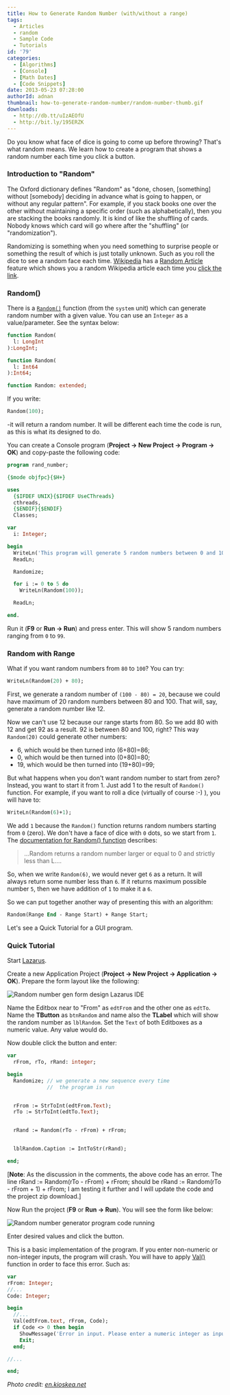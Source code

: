 ```yaml
---
title: How to Generate Random Number (with/without a range)
tags:
  - Articles
  - random
  - Sample Code
  - Tutorials
id: '79'
categories:
  - [Algorithms]
  - [Console]
  - [Math Dates]
  - [Code Snippets]
date: 2013-05-23 07:28:00
authorId: adnan
thumbnail: how-to-generate-random-number/random-number-thumb.gif
downloads:
  - http://db.tt/uIzAEOfU
  - http://bit.ly/195ERZK
---
```


Do you know what face of dice is going to come up before throwing? That's what random means. We learn how to create a program that shows a random number each time you click a button.
<!-- more -->


### Introduction to "Random"

The Oxford dictionary defines "Random" as "done, chosen, \[something\] without \[somebody\] deciding in advance what is going to happen, or without any regular pattern". For example, if you stack books one over the other without maintaining a specific order (such as alphabetically), then you are stacking the books randomly. It is kind of like the shuffling of cards. Nobody knows which card will go where after the "shuffling" (or "randomization").

Randomizing is something when you need something to surprise people or something the result of which is just totally unknown. Such as you roll the dice to see a random face each time. [Wikipedia](http://www.wikipedia.org/) has a [Random Article](http://en.wikipedia.org/wiki/Special:Random) feature which shows you a random Wikipedia article each time you [click the link](http://en.wikipedia.org/wiki/Special:Random).


### Random()

There is a [`Random()`](http://lazarus-ccr.sourceforge.net/docs/rtl/system/random.html) function (from the `system` unit) which can generate random number with a given value. You can use an `Integer` as a value/parameter. See the syntax below:

```pascal
function Random(
  l: LongInt
):LongInt;

function Random(
  l: Int64
):Int64;

function Random: extended;
```

If you write:

```pascal
Random(100);
```

\-it will return a random number. It will be different each time the code is run, as this is what its designed to do.

You can create a Console program (**Project -> New Project -> Program -> OK**) and copy-paste the following code:

```pascal
program rand_number;

{$mode objfpc}{$H+}

uses
  {$IFDEF UNIX}{$IFDEF UseCThreads}
  cthreads,
  {$ENDIF}{$ENDIF}
  Classes;

var
  i: Integer;

begin
  WriteLn('This program will generate 5 random numbers between 0 and 100');
  ReadLn;

  Randomize;

  for i := 0 to 5 do
    WriteLn(Random(100));

  ReadLn;

end.
```

Run it (**F9** or **Run -> Run**) and press enter. This will show 5 random numbers ranging from `0` to `99`.


### Random with Range

What if you want random numbers from `80` to `100`? You can try:

```pascal
WriteLn(Random(20) + 80);
```

First, we generate a random number of `(100 - 80) = 20`, because we could have maximum of 20 random numbers between 80 and 100. That will, say, generate a random number like 12.

Now we can't use 12 because our range starts from 80. So we add 80 with 12 and get 92 as a result. 92 is between 80 and 100, right? This way `Random(20)` could generate other numbers:

- 6, which would be then turned into (6+80)=86;
- 0, which would be then turned into (0+80)=80;
- 19, which would be then turned into (19+80)=99;

But what happens when you don't want random number to start from zero? Instead, you want to start it from 1. Just add 1 to the result of `Random()` function. For example, if you want to roll a dice (virtually of course :-) ), you will have to:

```pascal
WriteLn(Random(6)+1);
```

We add `1` because the `Random()` function returns random numbers starting from `0` (zero). We don't have a face of dice with `0` dots, so we start from `1`. The [documentation for Random() function](http://lazarus-ccr.sourceforge.net/docs/rtl/system/random.html) describes:

> ...Random returns a random number larger or equal to 0 and strictly less than L....

So, when we write `Random(6)`, we would never get `6` as a return. It will always return some number less than `6`. If it returns maximum possible number `5`, then we have addition of `1` to make it a `6`.

So we can put together another way of presenting this with an algorithm:

```pascal
Random(Range End - Range Start) + Range Start;
```

Let's see a Quick Tutorial for a GUI program.


### Quick Tutorial

Start [Lazarus](https://lazarus-ide.org).

Create a new Application Project (**Project -> New Project -> Application -> OK**). Prepare the form layout like the following:


![Random number gen form design Lazarus IDE](how-to-generate-random-number/rand-layout.gif "Random number gen form design Lazarus IDE")


Name the Editbox near to "From" as `edtFrom` and the other one as `edtTo`. Name the **TButton** as `btnRandom` and name also the **TLabel** which will show the random number as `lblRandom`. Set the `Text` of both Editboxes as a numeric value. Any value would do.

Now double click the button and enter:

```pascal
var
  rFrom, rTo, rRand: integer;

begin
  Randomize; // we generate a new sequence every time
             //  the program is run


  rFrom := StrToInt(edtFrom.Text);
  rTo := StrToInt(edtTo.Text);


  rRand := Random(rTo - rFrom) + rFrom;


  lblRandom.Caption := IntToStr(rRand);

end;
```

\[**Note**: As the discussion in the comments, the above code has an error. The line rRand := Random(rTo - rFrom) + rFrom; should be rRand := Random(rTo - rFrom + 1) + rFrom; I am testing it further and I will update the code and the project zip download.\]

Now Run the project (**F9** or **Run -> Run**). You will see the form like below:


![Random number generator program code running](how-to-generate-random-number/random-number-generator.gif "Random number generator program code running")


Enter desired values and click the button.

This is a basic implementation of the program. If you enter non-numeric or non-integer inputs, the program will crash. You will have to apply [Val()](http://lazarus-ccr.sourceforge.net/docs/rtl/system/val.html) function in order to face this error. Such as:

```pascal
var
rFrom: Integer;
//...
Code: Integer;

begin
  //...
  Val(edtFrom.text, rFrom, Code);
  if Code <> 0 then begin
    ShowMessage('Error in input. Please enter a numeric integer as input.');
    Exit;
  end;

//...

end;
```

_Photo credit: [en.kioskea.net](http://static.commentcamarche.net/en.kioskea.net/faq/images/0-tgQcgNyu-asdg-s-.png)_

